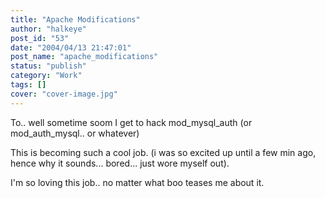 ```yaml
---
title: "Apache Modifications"
author: "halkeye"
post_id: "53"
date: "2004/04/13 21:47:01"
post_name: "apache_modifications"
status: "publish"
category: "Work"
tags: []
cover: "cover-image.jpg"
---
```


To.. well sometime soom I get to hack mod_mysql_auth (or mod_auth_mysql.. or whatever)

This is becoming such a cool job. (i was so excited up until a few min ago, hence why it sounds... bored... just wore myself out).

I'm so loving this job.. no matter what boo teases me about it.